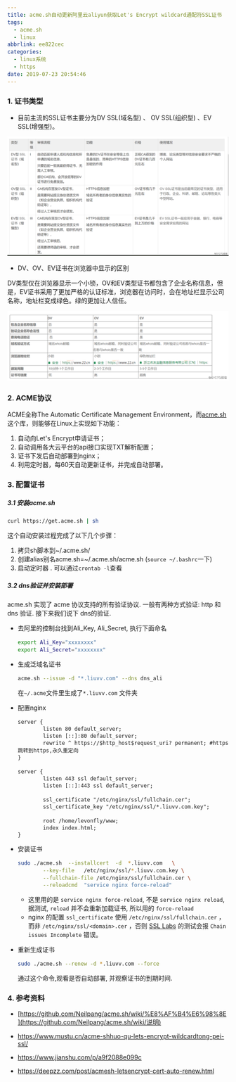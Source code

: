 ```yaml
---
title: acme.sh自动更新阿里云aliyun获取Let's Encrypt wildcard通配符SSL证书
tags:
  - acme.sh
  - linux
abbrlink: ee822cec
categories:
  - linux系统
  - https
date: 2019-07-23 20:54:46
---
```




### 1. 证书类型

+ 目前主流的SSL证书主要分为DV SSL(域名型) 、 OV SSL(组织型) 、EV SSL(增强型)。

![1](acme.sh/1.png)

<!-- more -->

+ DV、OV、EV证书在浏览器中显示的区别

DV类型仅在浏览器显示一个小锁，OV和EV类型证书都包含了企业名称信息，但是，EV证书采用了更加严格的认证标准，浏览器在访问时，会在地址栏显示公司名称，地址栏变成绿色。绿的更加让人信任。

![1](acme.sh/2.png)



### 2. ACME协议

ACME全称The Automatic Certificate Management Environment，而[acme.sh](https://link.jianshu.com/?t=https%3A%2F%2Fgithub.com%2FNeilpang%2Facme.sh)这个库，则能够在Linux上实现如下功能：

1. 自动向Let's Encrypt申请证书；
2. 自动调用各大云平台的api接口实现TXT解析配置；
3. 证书下发后自动部署到nginx；
4. 利用定时器，每60天自动更新证书，并完成自动部署。



### 3. 配置证书

##### 3.1 安装acme.sh

```bash
curl https://get.acme.sh | sh
```

这个自动安装过程完成了以下几个步骤：

1. 拷贝sh脚本到~/.acme.sh/
2. 创建alias别名acme.sh=~/.acme.sh/acme.sh   (`source ~/.bashrc`一下)
3. 启动定时器 . 可以通过`crontab -l`查看



##### 3.2 dns验证并安装部署

acme.sh 实现了 acme 协议支持的所有验证协议. 一般有两种方式验证: http 和 dns 验证. 接下来我们说下 dns的验证.

+ 去阿里的控制台找到Ali_Key, Ali_Secret, 执行下面命名

  ```bash
  export Ali_Key="xxxxxxxx" 
  export Ali_Secret="xxxxxxxx"
  ```

+ 生成泛域名证书

  ```bash
  acme.sh --issue -d "*.liuvv.com" --dns dns_ali
  ```
  在`~/.acme`文件里生成了`*.liuvv.com` 文件夹

+ 配置nginx

  ```nginx
  server {
          listen 80 default_server;
          listen [::]:80 default_server;
          rewrite ^ https://$http_host$request_uri? permanent; #https跳转到https,永久重定向
  }
  
  server {
          listen 443 ssl default_server;
          listen [::]:443 ssl default_server;
  
          ssl_certificate "/etc/nginx/ssl/fullchain.cer";
          ssl_certificate_key "/etc/nginx/ssl/*.liuvv.com.key";
  
          root /home/levonfly/www;
          index index.html;
  }
  ```

  

+ 安装证书

  ```bash
  sudo ./acme.sh  --installcert  -d  *.liuvv.com   \
          --key-file   /etc/nginx/ssl/*.liuvv.com.key \
          --fullchain-file /etc/nginx/ssl/fullchain.cer \
          --reloadcmd  "service nginx force-reload"
  ```

  + 这里用的是 `service nginx force-reload`, 不是 `service nginx reload`, 据测试, `reload` 并不会重新加载证书, 所以用的 `force-reload`
  + nginx 的配置 `ssl_certificate` 使用 `/etc/nginx/ssl/fullchain.cer` ，而非 `/etc/nginx/ssl/<domain>.cer` ，否则 [SSL Labs](https://www.ssllabs.com/ssltest/) 的测试会报 `Chain issues Incomplete` 错误。

+ 重新生成证书

  ```bash
  sudo ./acme.sh --renew -d *.liuvv.com --force
  ```

  通过这个命令,观看是否自动部署, 并观察证书的到期时间.



### 4. 参考资料

+ [https://github.com/Neilpang/acme.sh/wiki/%E8%AF%B4%E6%98%8E](https://github.com/Neilpang/acme.sh/wiki/说明)

+ https://www.mustu.cn/acme-shhuo-qu-lets-encrypt-wildcardtong-pei-ssl/

+ https://www.jianshu.com/p/a9f2088e099c

+ https://deepzz.com/post/acmesh-letsencrypt-cert-auto-renew.html
